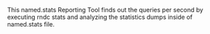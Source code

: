 This named.stats Reporting Tool finds out the queries per second by executing rndc stats and analyzing the statistics dumps inside of named.stats file.
